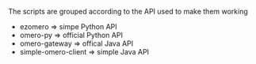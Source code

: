The scripts are grouped according to the API used to make them working
- ezomero => simpe Python API
- omero-py => official Python API
- omero-gateway => offical Java API
- simple-omero-client => simple Java API
